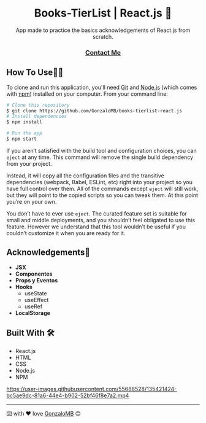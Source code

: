 <!-- Please update value in the {}  -->

<h1 align="center">Books-TierList | React.js 📝</h1>

<div align="center">
  App made to practice the basics acknowledgements of React.js from scratch.
</div>

<div align="center">
  <h3>
    <a href="https://www.linkedin.com/in/gonzalo-meana-balseiro-90a523188/">
      Contact Me
    </a>
  </h3>
</div>

## How To Use👨‍💻

<!-- Example: -->

To clone and run this application, you'll need [Git](https://git-scm.com) and [Node.js](https://nodejs.org/en/download/) (which comes with [npm](http://npmjs.com)) installed on your computer. From your command line:

```bash
# Clone this repository
$ git clone https://github.com/GonzaloMB/books-tierlist-react.js
# Install dependencies
$ npm install

# Run the app
$ npm start
```
If you aren’t satisfied with the build tool and configuration choices, you can `eject` at any time. This command will remove the single build dependency from your project.

Instead, it will copy all the configuration files and the transitive dependencies (webpack, Babel, ESLint, etc) right into your project so you have full control over them. All of the commands except `eject` will still work, but they will point to the copied scripts so you can tweak them. At this point you’re on your own.

You don’t have to ever use `eject`. The curated feature set is suitable for small and middle deployments, and you shouldn’t feel obligated to use this feature. However we understand that this tool wouldn’t be useful if you couldn’t customize it when you are ready for it.

## Acknowledgements🚀
- **JSX**
- **Componentes**
- **Props y Eventos**
- **Hooks**
  - useState
  - useEffect
  - useRef
- **LocalStorage**

## Built With 🛠️

* React.js
* HTML
* CSS 
* Node.js
* NPM


https://user-images.githubusercontent.com/55688528/135421424-bc5ae9dc-81a6-44e4-b902-52bf46f8e7a2.mp4


---
⌨️ with ❤️ love [GonzaloMB](https://github.com/GonzaloMB) 😊


